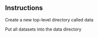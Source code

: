 ## Instructions

Create a new top-level directory called data

Put all datasets into the data directory
